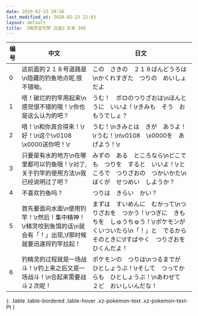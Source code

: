 ```yaml
---
date: 2020-02-23 20:56
last_modified_at: 2020-02-23 22:03
layout: default
title: 《精灵宝可梦 白金》文本 505
---
```

| 编号 | 中文 | 日文 |
| ---- | ---- | ---- |
| 0 | 这前面的２１８号道路是\n隐藏的钓鱼地点呢,很不错呦。 | この　さきの　２１８ばんどうろは\nかくれすぎた　つりの　めいしょ　だよ |
| 1 | 唔！破烂的钓竿用起来\n感觉很不错的哦！\r你也是这么认为的吧？ | うむ！　ボロのつりざおは\nほんとうに　いいよ！\rきみも　そう　おもうでしょ？ |
| 2 | 唔！\n和你真合得来！\r好！\n这个\v0108　\x0000送你吧！\r | うむ！\nきみとは　きが　あうよ！\rうむ！\n\v0108　\x0000を　あげよう！\r |
| 3 | 只要是有水的地方\n在哪里都可以钓鱼哦！\r对了,关于钓竿的使用方法\n我已经说明过了吧？ | みずの　ある　ところなら\nどこでも　つりを　すると　いいよ！\rところで　つりざおの　つかいかた\nぼくが　せつめい　しようか？ |
| 4 | 不喜欢钓鱼吗？ | つりは　きらい　かい？ |
| 5 | 首先要面向水面\n使用钓竿！\r然后！集中精神！\r精灵咬到鱼饵的话\n就会有「！」出现,\f那时候就要迅速将钓竿拉起！ | まずは　すいめんに　むかって\nつりざおを　つかう！\rつぎに　きもちを　しゅうちゅう！\rポケモンが　くいついたら\n「！」と　でるから　そのときに\fすばやく　つりざおを　ひくんだよ！ |
| 6 | 钓精灵的过程就是一场战斗！\r钓上来之后又是一场战斗！\n合起来需要战斗２次呢！ | ポケモンの　つりは\nつるまでが　ひとしょうぶ！\rそして　つってからも　ひとしょうぶ！\nあわせて　２ど　おいしいんだな！ |
{: .table .table-bordered .table-hover .xz-pokemon-text .xz-pokemon-text-Pt }